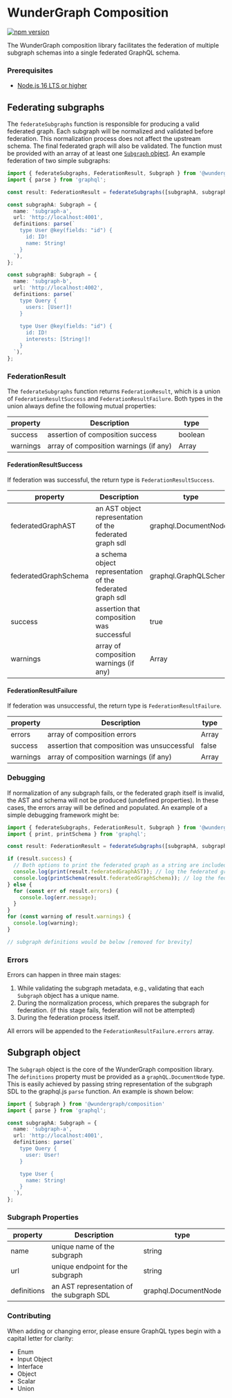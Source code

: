 # WunderGraph Composition

[![npm version](https://badge.fury.io/js/%40wundergraph%2Fcomposition.svg)](https://badge.fury.io/js/%40wundergraph%2Fcomposition)

The WunderGraph composition library facilitates the federation of multiple subgraph schemas into a 
single federated GraphQL schema.

### Prerequisites

- [Node.js 16 LTS or higher](https://nodejs.dev/en/about/releases/)

## Federating subgraphs

The `federateSubgraphs` function is responsible for producing a valid federated graph.
Each subgraph will be normalized and validated before federation.
This normalization process does not affect the upstream schema.
The final federated graph will also be validated.
The function must be provided with an array of at least one [`Subgraph` object](#Subgraph-object).
An example federation of two simple subgraphs:

```typescript
import { federateSubgraphs, FederationResult, Subgraph } from '@wundergraph/composition';
import { parse } from 'graphql';

const result: FederationResult = federateSubgraphs([subgraphA, subgraphB]);

const subgraphA: Subgraph = {
  name: 'subgraph-a',
  url: 'http://localhost:4001',
  definitions: parse(`
    type User @key(fields: "id") {
      id: ID!
      name: String!
    }
  `),
};

const subgraphB: Subgraph = {
  name: 'subgraph-b',
  url: 'http://localhost:4002',
  definitions: parse(`
    type Query {
      users: [User!]!
    }
      
    type User @key(fields: "id") {
      id: ID!
      interests: [String!]!
    }
  `),
};
```

### FederationResult

The `federateSubgraphs` function returns `FederationResult`, which is a union of `FederationResultSuccess` and 
`FederationResultFailure`. Both types in the union always define the following mutual properties:

| property | Description                            | type           |
|----------|----------------------------------------|----------------|
| success  | assertion of composition success       | boolean        |
| warnings | array of composition warnings (if any) | Array<Warning> |

#### FederationResultSuccess
If federation was successful, the return type is `FederationResultSuccess`.

| property             | Description                                                 | type                  |
|----------------------|-------------------------------------------------------------|-----------------------|
| federatedGraphAST    | an AST object representation of the federated graph sdl     | graphql.DocumentNode  |
| federatedGraphSchema | a schema object representation of the federated graph sdl   | graphql.GraphQLSchema |
| success              | assertion that composition was successful                   | true                  |
| warnings             | array of composition warnings (if any)                      | Array<Warning>        |

#### FederationResultFailure
If federation was unsuccessful, the return type is `FederationResultFailure`.

| property | Description                                 | type           |
|----------|---------------------------------------------|----------------|
| errors   | array of composition errors                 | Array<Error>   |
| success  | assertion that composition was unsuccessful | false          |
| warnings | array of composition warnings (if any)      | Array<Warning> |

### Debugging

If normalization of any subgraph fails, or the federated graph itself is invalid,
the AST and schema will not be produced (undefined properties).
In these cases, the errors array will be defined and populated.
An example of a simple debugging framework might be:

```typescript
import { federateSubgraphs, FederationResult, Subgraph } from '@wundergraph.composition';
import { print, printSchema } from 'graphql';

const result: FederationResult = federateSubgraphs([subgraphA, subgraphB]);

if (result.success) {
  // Both options to print the federated graph as a string are included for documentational purposes only
  console.log(print(result.federatedGraphAST)); // log the federated graph AST as a string
  console.log(printSchema(result.federatedGraphSchema)); // log the federated graph schema as a string
} else {
  for (const err of result.errors) {
    console.log(err.message);
  }
}
for (const warning of result.warnings) {
  console.log(warning);
}

// subgraph definitions would be below [removed for brevity]
```

### Errors

Errors can happen in three main stages:
1. While validating the subgraph metadata, e.g., validating that each `Subgraph` object has a unique name.
2. During the normalization process, which prepares the subgraph for federation.
(if this stage fails, federation will not be attempted)
3. During the federation process itself.

All errors will be appended to the `FederationResultFailure.errors` array.

## Subgraph object

The `Subgraph` object is the core of the WunderGraph composition library.
The `definitions` property must be provided as a `graphQL.DocumentNode` type.
This is easily achieved by passing string representation of the subgraph SDL to the graphql.js `parse` function.
An example is shown below:

```typescript
import { Subgraph } from '@wundergraph/composition'
import { parse } from 'graphql';

const subgraphA: Subgraph = {
  name: 'subgraph-a',
  url: 'http://localhost:4001',
  definitions: parse(`
    type Query {
      user: User!
    }

    type User {
      name: String!
    }
  `),
};
```

### Subgraph Properties

| property    | Description                               | type                 |
|-------------|-------------------------------------------|----------------------|
| name        | unique name of the subgraph               | string               |
| url         | unique endpoint for the subgraph          | string               |
| definitions | an AST representation of the subgraph SDL | graphql.DocumentNode |

### Contributing
When adding or changing error, please ensure GraphQL types begin with a capital letter for clarity:
- Enum
- Input Object
- Interface
- Object
- Scalar
- Union
